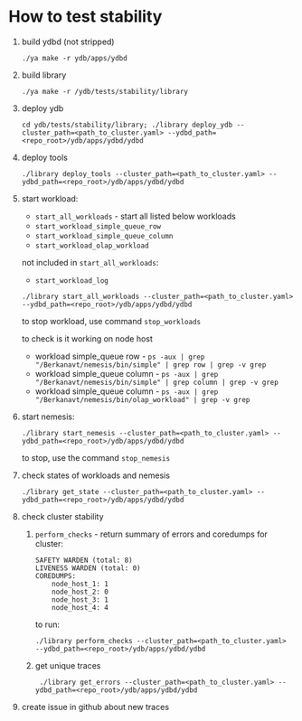 # How to test stability 
1) build ydbd (not stripped)
    ```
    ./ya make -r ydb/apps/ydbd
    ```
2) build library
    ```
    ./ya make -r /ydb/tests/stability/library
    ```
3) deploy ydb
    ```
    cd ydb/tests/stability/library; ./library deploy_ydb --cluster_path=<path_to_cluster.yaml> --ydbd_path=<repo_root>/ydb/apps/ydbd/ydbd
    ```
4) deploy tools 
    ```
    ./library deploy_tools --cluster_path=<path_to_cluster.yaml> --ydbd_path=<repo_root>/ydb/apps/ydbd/ydbd
    ```
5) start workload:
    - `start_all_workloads` - start all listed below workloads 
    - `start_workload_simple_queue_row`
    - `start_workload_simple_queue_column`
    - `start_workload_olap_workload`
    
    not included in  `start_all_workloads`:
    - `start_workload_log`

    ```
    ./library start_all_workloads --cluster_path=<path_to_cluster.yaml> --ydbd_path=<repo_root>/ydb/apps/ydbd/ydbd
    ```
    to stop workload, use command `stop_workloads`
    
    to check is it working on node host
    - workload simple_queue row  - ``ps -aux | grep "/Berkanavt/nemesis/bin/simple" | grep row | grep -v grep
    ``
    - workload simple_queue column  - ``ps -aux | grep "/Berkanavt/nemesis/bin/simple" | grep column | grep -v grep
    ``
    - workload simple_queue column  - ``ps -aux | grep "/Berkanavt/nemesis/bin/olap_workload" | grep -v grep
    ``

6) start nemesis:
    ```
    ./library start_nemesis --cluster_path=<path_to_cluster.yaml> --ydbd_path=<repo_root>/ydb/apps/ydbd/ydbd
    ```
    to stop, use the command `stop_nemesis`

7) check states of workloads and nemesis
    ```
    ./library get_state --cluster_path=<path_to_cluster.yaml> --ydbd_path=<repo_root>/ydb/apps/ydbd/ydbd
    ```
    
8) check cluster stability
    1) ``perform_checks`` - return summary of errors and coredumps for cluster:

        ```
        SAFETY WARDEN (total: 8)
        LIVENESS WARDEN (total: 0)
        COREDUMPS:
            node_host_1: 1
            node_host_2: 0
            node_host_3: 1
            node_host_4: 4
        ```
        to run:
        ```
        ./library perform_checks --cluster_path=<path_to_cluster.yaml> --ydbd_path=<repo_root>/ydb/apps/ydbd/ydbd
        ``` 
    2) get unique traces

        ```
         ./library get_errors --cluster_path=<path_to_cluster.yaml> --ydbd_path=<repo_root>/ydb/apps/ydbd/ydbd
        ```
9) create issue in github about new traces